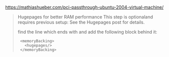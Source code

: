 https://mathiashueber.com/pci-passthrough-ubuntu-2004-virtual-machine/

>Hugepages for better RAM performance
>This step is optionaland requires previous setup: See the Hugepages post for details.
>
>find the line which ends with </currentMemory> and add the following block behind it:
>```
>  <memoryBacking>   
>    <hugepages/> 
>  </memoryBacking>
>```
